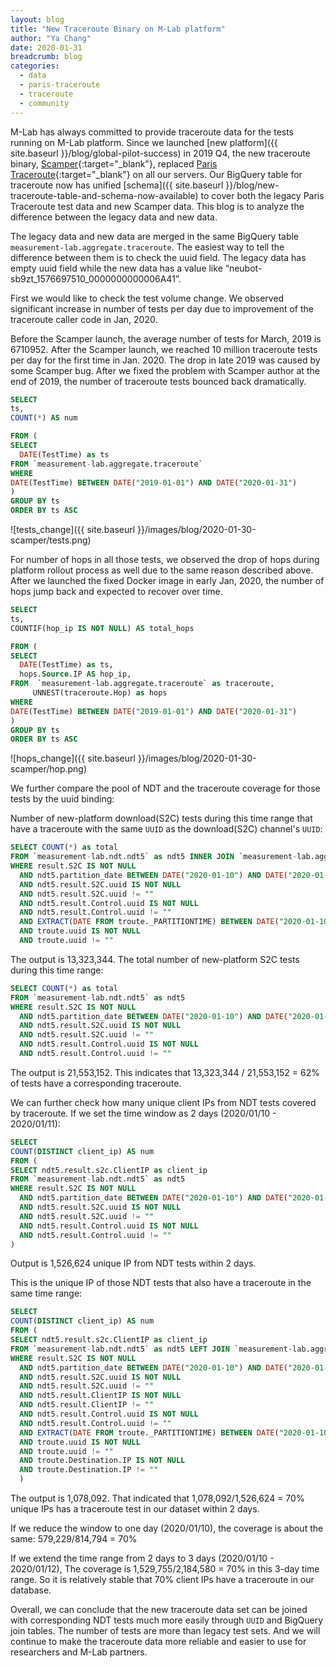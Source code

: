 ```yaml
---
layout: blog
title: "New Traceroute Binary on M-Lab platform"
author: "Ya Chang"
date: 2020-01-31
breadcrumb: blog
categories:
  - data
  - paris-traceroute
  - traceroute
  - community
---
```


M-Lab has always committed to provide traceroute data for the tests running on M-Lab platform. Since we launched [new platform]({{ site.baseurl }}/blog/global-pilot-success) in 2019 Q4, the new traceroute binary, [Scamper](https://www.caida.org/tools/measurement/scamper/){:target="_blank"}, replaced [Paris Traceroute](https://paris-traceroute.net/){:target="_blank"} on all our servers. Our BigQuery table for traceroute now has unified [schema]({{ site.baseurl }}/blog/new-traceroute-table-and-schema-now-available) to cover both the legacy Paris Traceroute test data and new Scamper data. This blog is to analyze the difference between the legacy data and new data.<!--more-->

The legacy data and new data are merged in the same BigQuery table ```measurement-lab.aggregate.traceroute```. The easiest way to tell the difference between them is to check the uuid field. The legacy data has empty uuid field while the new data has a value like “neubot-sb9zt_1576697510_0000000000006A41”.

First we would like to check the test volume change. We observed significant increase in number of tests per day due to improvement of the traceroute caller code in Jan, 2020.

Before the Scamper launch, the average number of tests for March, 2019 is 6710952. After the Scamper launch, we reached 10 million traceroute tests per day for the first time in Jan. 2020. The drop in late 2019 was caused by some Scamper bug. After we fixed the problem with Scamper author at the end of 2019, the number of traceroute tests bounced back dramatically.

~~~sql
SELECT
ts,
COUNT(*) AS num

FROM (
SELECT
  DATE(TestTime) as ts
FROM `measurement-lab.aggregate.traceroute`
WHERE
DATE(TestTime) BETWEEN DATE("2019-01-01") AND DATE("2020-01-31")
)
GROUP BY ts
ORDER BY ts ASC
~~~

![tests_change]({{ site.baseurl }}/images/blog/2020-01-30-scamper/tests.png)

For number of hops in all those tests, we observed the drop of hops during platform rollout process as well due to the same reason described above. After we launched the fixed Docker image in early Jan, 2020, the number of hops jump back and expected to recover over time.

~~~sql
SELECT
ts,
COUNTIF(hop_ip IS NOT NULL) AS total_hops

FROM (
SELECT
  DATE(TestTime) as ts,
  hops.Source.IP AS hop_ip,
FROM  `measurement-lab.aggregate.traceroute` as traceroute,
     UNNEST(traceroute.Hop) as hops
WHERE
DATE(TestTime) BETWEEN DATE("2019-01-01") AND DATE("2020-01-31")
)
GROUP BY ts
ORDER BY ts ASC

~~~

![hops_change]({{ site.baseurl }}/images/blog/2020-01-30-scamper/hop.png)

We further compare the pool of NDT and the traceroute coverage for those tests by the uuid binding:

Number of new-platform download(S2C) tests during this time range that have a traceroute with the same ```UUID``` as the download(S2C) channel's ```UUID```:

~~~sql
SELECT COUNT(*) as total
FROM `measurement-lab.ndt.ndt5` as ndt5 INNER JOIN `measurement-lab.aggregate.traceroute` as troute on ndt5.result.s2c.uuid = troute.uuid
WHERE result.S2C IS NOT NULL
  AND ndt5.partition_date BETWEEN DATE("2020-01-10") AND DATE("2020-01-20")
  AND ndt5.result.S2C.uuid IS NOT NULL
  AND ndt5.result.S2C.uuid != ""
  AND ndt5.result.Control.uuid IS NOT NULL
  AND ndt5.result.Control.uuid != ""
  AND EXTRACT(DATE FROM troute._PARTITIONTIME) BETWEEN DATE("2020-01-10") AND DATE("2020-01-20")
  AND troute.uuid IS NOT NULL
  AND troute.uuid != ""
~~~

The output is 13,323,344.
The total number of new-platform S2C tests during this time range:

~~~sql
SELECT COUNT(*) as total
FROM `measurement-lab.ndt.ndt5` as ndt5
WHERE result.S2C IS NOT NULL
  AND ndt5.partition_date BETWEEN DATE("2020-01-10") AND DATE("2020-01-20")
  AND ndt5.result.S2C.uuid IS NOT NULL
  AND ndt5.result.S2C.uuid != ""
  AND ndt5.result.Control.uuid IS NOT NULL
  AND ndt5.result.Control.uuid != ""
~~~

The output is 21,553,152. This indicates that 13,323,344 / 21,553,152 = 62% of tests have a corresponding traceroute.

We can further check how many unique client IPs from NDT tests covered by traceroute. If we set the time window as 2 days (2020/01/10 - 2020/01/11):

~~~sql
SELECT
COUNT(DISTINCT client_ip) AS num
FROM (
SELECT ndt5.result.s2c.ClientIP as client_ip
FROM `measurement-lab.ndt.ndt5` as ndt5
WHERE result.S2C IS NOT NULL
  AND ndt5.partition_date BETWEEN DATE("2020-01-10") AND DATE("2020-01-11")
  AND ndt5.result.S2C.uuid IS NOT NULL
  AND ndt5.result.S2C.uuid != ""
  AND ndt5.result.Control.uuid IS NOT NULL
  AND ndt5.result.Control.uuid != ""
)
~~~

Output is 1,526,624 unique IP from NDT tests within 2 days.

This is the unique IP of those NDT tests that also have a traceroute in the same time range:

~~~sql
SELECT
COUNT(DISTINCT client_ip) AS num
FROM (
SELECT ndt5.result.s2c.ClientIP as client_ip
FROM `measurement-lab.ndt.ndt5` as ndt5 LEFT JOIN `measurement-lab.aggregate.traceroute` as troute on ndt5.result.s2c.ClientIP = troute.Destination.IP
WHERE result.S2C IS NOT NULL
  AND ndt5.partition_date BETWEEN DATE("2020-01-10") AND DATE("2020-01-11")
  AND ndt5.result.S2C.uuid IS NOT NULL
  AND ndt5.result.S2C.uuid != ""
  AND ndt5.result.ClientIP IS NOT NULL
  AND ndt5.result.ClientIP != ""
  AND ndt5.result.Control.uuid IS NOT NULL
  AND ndt5.result.Control.uuid != ""
  AND EXTRACT(DATE FROM troute._PARTITIONTIME) BETWEEN DATE("2020-01-10") AND DATE("2020-01-11")
  AND troute.uuid IS NOT NULL
  AND troute.uuid != ""
  AND troute.Destination.IP IS NOT NULL
  AND troute.Destination.IP != ""
  )
~~~

The output is 1,078,092. That indicated that 1,078,092/1,526,624 = 70% unique IPs has a traceroute test in our dataset within 2 days.

If we reduce the window to one day (2020/01/10), the coverage is about the same: 579,229/814,794 = 70%

If we extend the time range from 2 days to 3 days (2020/01/10 - 2020/01/12), The coverage is 1,529,755/2,184,580 = 70% in this 3-day time range. So it is relatively stable that 70% client IPs have a traceroute in our database.

Overall, we can conclude that the new traceroute data set can be joined with corresponding NDT tests much more easily through ```UUID``` and BigQuery join tables. The number of tests are more than legacy test sets. And we will continue to make the traceroute data more reliable and easier to use for researchers and M-Lab partners.

